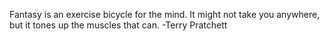 Fantasy is an exercise bicycle for the mind. It might not take you anywhere, but it tones up the muscles that can. -Terry Pratchett

